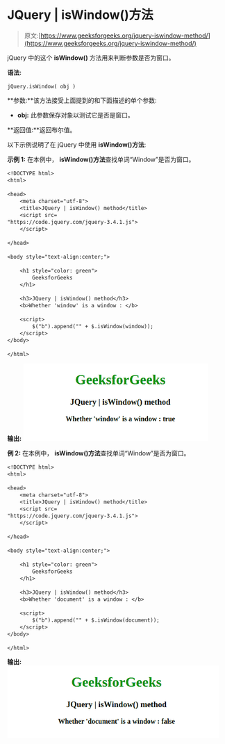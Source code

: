 # JQuery | isWindow()方法

> 原文:[https://www.geeksforgeeks.org/jquery-iswindow-method/](https://www.geeksforgeeks.org/jquery-iswindow-method/)

jQuery 中的这个 **isWindow()** 方法用来判断参数是否为窗口。

**语法:**

```
jQuery.isWindow( obj )
```

**参数:**该方法接受上面提到的和下面描述的单个参数:

*   **obj:** 此参数保存对象以测试它是否是窗口。

**返回值:**返回布尔值。

以下示例说明了在 jQuery 中使用 **isWindow()方法**:

**示例 1:** 在本例中， **isWindow()方法**查找单词“Window”是否为窗口。

```
<!DOCTYPE html>
<html>

<head>
    <meta charset="utf-8">
    <title>JQuery | isWindow() method</title>
    <script src=
"https://code.jquery.com/jquery-3.4.1.js">
    </script>

</head>

<body style="text-align:center;">

    <h1 style="color: green"> 
        GeeksforGeeks 
    </h1>

    <h3>JQuery | isWindow() method</h3>
    <b>Whether 'window' is a window : </b>

    <script>
        $("b").append("" + $.isWindow(window));
    </script>
</body>

</html>
```

**输出:**
![](img/2ec7c93745c0cf0a9798775fc71b3e84.png)

**例 2:** 在本例中， **isWindow()方法**查找单词“Window”是否为窗口。

```
<!DOCTYPE html>
<html>

<head>
    <meta charset="utf-8">
    <title>JQuery | isWindow() method</title>
    <script src=
"https://code.jquery.com/jquery-3.4.1.js">
    </script>

</head>

<body style="text-align:center;">

    <h1 style="color: green"> 
        GeeksforGeeks 
    </h1>

    <h3>JQuery | isWindow() method</h3>
    <b>Whether 'document' is a window : </b>

    <script>
        $("b").append("" + $.isWindow(document));
    </script>
</body>

</html>                                                  
```

**输出:**
![](img/5afe04afd3613c0945a7f25d88a1abb9.png)